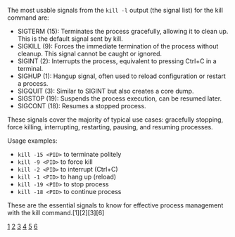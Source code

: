 The most usable signals from the `kill -l` output (the signal list) for the kill command are:

- SIGTERM (15): Terminates the process gracefully, allowing it to clean up. This is the default signal sent by kill.
- SIGKILL (9): Forces the immediate termination of the process without cleanup. This signal cannot be caught or ignored.
- SIGINT (2): Interrupts the process, equivalent to pressing Ctrl+C in a terminal.
- SIGHUP (1): Hangup signal, often used to reload configuration or restart a process.
- SIGQUIT (3): Similar to SIGINT but also creates a core dump.
- SIGSTOP (19): Suspends the process execution, can be resumed later.
- SIGCONT (18): Resumes a stopped process.

These signals cover the majority of typical use cases: gracefully stopping, force killing, interrupting, restarting, pausing,
and resuming processes.

Usage examples:

- `kill -15 <PID>` to terminate politely
- `kill -9 <PID>` to force kill
- `kill -2 <PID>` to interrupt (Ctrl+C)
- `kill -1 <PID>` to hang up (reload)
- `kill -19 <PID>` to stop process
- `kill -18 <PID>` to continue process

These are the essential signals to know for effective process management with the kill command.[1][2][3][6]

[1](https://www.cyberciti.biz/faq/unix-kill-command-examples/)
[2](https://docs.oracle.com/cd/E19253-01/806-4743/processmanagerusing-62/index.html)
[3](https://hostman.com/tutorials/mastering-killall-and-kill-commands/)
[4](https://man7.org/linux/man-pages/man1/kill.1.html) [5](https://www.liquidweb.com/blog/linux-kill-commands/)
[6](https://www.baeldung.com/linux/kill-commands)
